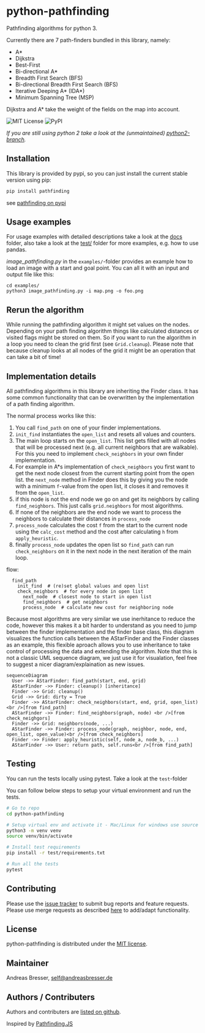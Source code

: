 # python-pathfinding

Pathfinding algorithms for python 3.

Currently there are 7 path-finders bundled in this library, namely:

- A\*
- Dijkstra
- Best-First
- Bi-directional A\*
- Breadth First Search (BFS)
- Bi-directional Breadth First Search (BFS)
- Iterative Deeping A\* (IDA\*)
- Minimum Spanning Tree (MSP)

Dijkstra and A\* take the weight of the fields on the map into account.

![MIT License](https://img.shields.io/github/license/brean/python-pathfinding)
![PyPI](https://img.shields.io/pypi/v/pathfinding)

_If you are still using python 2 take a look at the (unmaintained) [python2-branch](https://github.com/brean/python-pathfinding/tree/python2)._

## Installation

This library is provided by pypi, so you can just install the current stable version using pip:

```python
pip install pathfinding
```

see [pathfinding on pypi](https://pypi.org/project/pathfinding/)

## Usage examples

For usage examples with detailed descriptions take a look at the [docs](docs/) folder, also take a look at the [test/](test/) folder for more examples, e.g. how to use pandas.

*image_pathfinding.py* in the `examples/`-folder provides an example how to load an image with a start and goal point. You can all it with an input and output file like this:
```
cd examples/
python3 image_pathfinding.py -i map.png -o foo.png
```

## Rerun the algorithm

While running the pathfinding algorithm it might set values on the nodes. Depending on your path finding algorithm things like calculated distances or visited flags might be stored on them. So if you want to run the algorithm in a loop you need to clean the grid first (see `Grid.cleanup`). Please note that because cleanup looks at all nodes of the grid it might be an operation that can take a bit of time!

## Implementation details

All pathfinding algorithms in this library are inheriting the Finder class. It has some common functionality that can be overwritten by the implementation of a path finding algorithm.

The normal process works like this:

1. You call `find_path` on one of your finder implementations.
1. `init_find` instantiates the `open_list` and resets all values and counters.
1. The main loop starts on the `open_list`. This list gets filled with all nodes that will be processed next (e.g. all current neighbors that are walkable). For this you need to implement `check_neighbors` in your own finder implementation.
1. For example in A\*s implementation of `check_neighbors` you first want to get the next node closest from the current starting point from the open list. the `next_node` method in Finder does this by giving you the node with a minimum `f`-value from the open list, it closes it and removes it from the `open_list`.
1. if this node is not the end node we go on and get its neighbors by calling `find_neighbors`. This just calls `grid.neighbors` for most algorithms.
1. If none of the neighbors are the end node we want to process the neighbors to calculate their distances in `process_node`
1. `process_node` calculates the cost `f` from the start to the current node using the `calc_cost` method and the cost after calculating `h` from `apply_heuristic`.
1. finally `process_node` updates the open list so `find_path` can run `check_neighbors` on it in the next node in the next iteration of the main loop.

flow:

```pseudo
  find_path
    init_find  # (re)set global values and open list
    check_neighbors  # for every node in open list
      next_node  # closest node to start in open list
      find_neighbors  # get neighbors
      process_node  # calculate new cost for neighboring node
```

Because most algorithms are very similar we use inerhitance to reduce the code, however this makes it a bit harder to understand as you need to jump between the finder implementation and the finder base class, this diagram visualizes the function calls between the AStarFinder and the Finder classes as an example, this flexible aproach allows you to use inheritance to take control of processing the data and extending the algorithm. Note that this is not a classic UML sequence diagram, we just use it for visualation, feel free to suggest a nicer diagram/explaination as new issues.
```mermaid
sequenceDiagram
  User ->> AStarFinder: find_path(start, end, grid)
  AStarFinder ->> Finder: cleanup() [inheritance]
  Finder ->> Grid: cleanup()
  Grid ->> Grid: dirty = True
  Finder ->> AStarFinder: check_neighbors(start, end, grid, open_list) <br />[from find_path]
  AStarFinder ->> Finder: find_neighbors(graph, node) <br />[from check_neighgors]
  Finder ->> Grid: neighbors(node, ...)
  AStarFinder ->> Finder: process_node(graph, neighbor, node, end, open_list, open_value)<br />[from check_neighbors]
  Finder ->> Finder: apply_heuristic(self, node_a, node_b, ...)
  AStarFinder ->> User: return path, self.runs<br />[from find_path]
```

## Testing

You can run the tests locally using pytest. Take a look at the `test`-folder

You can follow below steps to setup your virtual environment and run the tests.

```bash
# Go to repo
cd python-pathfinding

# Setup virtual env and activate it - Mac/Linux for windows use source venv/Scripts/activate
python3 -m venv venv
source venv/bin/activate

# Install test requirements
pip install -r test/requirements.txt

# Run all the tests
pytest
```

## Contributing

Please use the [issue tracker](https://github.com/brean/python-pathfinding/issues) to submit bug reports and feature requests. Please use merge requests as described [here](/CONTRIBUTING.md) to add/adapt functionality.

## License

python-pathfinding is distributed under the [MIT license](https://opensource.org/licenses/MIT).

## Maintainer

Andreas Bresser, self@andreasbresser.de

## Authors / Contributers

Authors and contributers are [listed on github](https://github.com/brean/python-pathfinding/graphs/contributors).

Inspired by [Pathfinding.JS](https://github.com/qiao/PathFinding.js)
